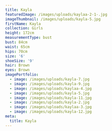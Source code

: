 ```yaml
---
title: Kayla
featuredImage: /images/uploads/kaylaa-2-1-.jpg
imageThumbnail: /images/uploads/kayla-5.jpg
firstName: Kayla
collection: Girls
height: 172cm
measurementType: bust
bust: 84cm
waist: 65cm
hips: 70cm
size: '6'
shoeSize: '9'
hair: Brown
eyes: Brown
imagePortfolio:
  - image: /images/uploads/kayla-7.jpg
  - image: /images/uploads/kayla-9.jpg
  - image: /images/uploads/kaylaa-4.jpg
  - image: /images/uploads/kayla-5.jpg
  - image: /images/uploads/kayla-11.jpg
  - image: /images/uploads/kayla-2.jpg
  - image: /images/uploads/kaylaa-3.jpg
  - image: /images/uploads/kayla-12.jpg
meta:
  title: Kayla
---
```


